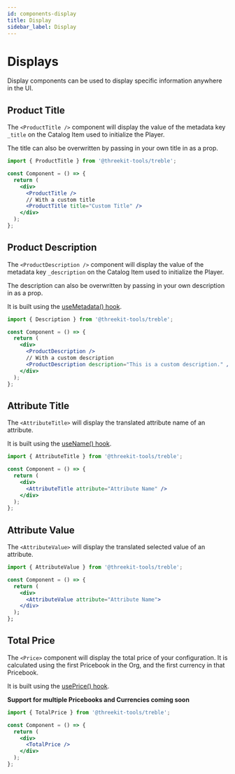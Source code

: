 ```yaml
---
id: components-display
title: Display
sidebar_label: Display
---
```


# Displays

Display components can be used to display specific information anywhere in the UI.

## Product Title

The `<ProductTitle />` component will display the value of the metadata key `_title` on the Catalog Item used to initialize the Player.

The title can also be overwritten by passing in your own title in as a prop.

```jsx
import { ProductTitle } from '@threekit-tools/treble';

const Component = () => {
  return (
    <div>
      <ProductTitle />
      // With a custom title
      <ProductTitle title="Custom Title" />
    </div>
  );
};
```

## Product Description

The `<ProductDescription />` component will display the value of the metadata key `_description` on the Catalog Item used to initialize the Player.

The description can also be overwritten by passing in your own description in as a prop.

It is built using the [useMetadata() hook](#use-metadata).

```jsx
import { Description } from '@threekit-tools/treble';

const Component = () => {
  return (
    <div>
      <ProductDescription />
      // With a custom description
      <ProductDescription description="This is a custom description." />
    </div>
  );
};
```

## Attribute Title

The `<AttributeTitle>` will display the translated attribute name of an attribute.

It is built using the [useName() hook](#use-name).

```jsx
import { AttributeTitle } from '@threekit-tools/treble';

const Component = () => {
  return (
    <div>
      <AttributeTitle attribute="Attribute Name" />
    </div>
  );
};
```

## Attribute Value

The `<AttributeValue>` will display the translated selected value of an attribute.

```jsx
import { AttributeValue } from '@threekit-tools/treble';

const Component = () => {
  return (
    <div>
      <AttributeValue attribute="Attribute Name">
    </div>
  );
};
```

## Total Price

The `<Price>` component will display the total price of your configuration. It is calculated using the first Pricebook in the Org, and the first currency in that Pricebook.

It is built using the [usePrice() hook](#use-price).

**Support for multiple Pricebooks and Currencies coming soon**

```jsx
import { TotalPrice } from '@threekit-tools/treble';

const Component = () => {
  return (
    <div>
      <TotalPrice />
    </div>
  );
};
```
